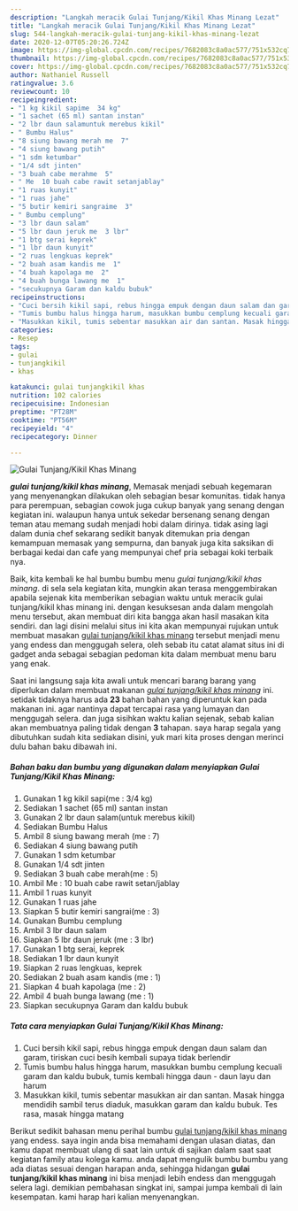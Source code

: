 ```yaml
---
description: "Langkah meracik Gulai Tunjang/Kikil Khas Minang Lezat"
title: "Langkah meracik Gulai Tunjang/Kikil Khas Minang Lezat"
slug: 544-langkah-meracik-gulai-tunjang-kikil-khas-minang-lezat
date: 2020-12-07T05:20:26.724Z
image: https://img-global.cpcdn.com/recipes/7682083c8a0ac577/751x532cq70/gulai-tunjangkikil-khas-minang-foto-resep-utama.jpg
thumbnail: https://img-global.cpcdn.com/recipes/7682083c8a0ac577/751x532cq70/gulai-tunjangkikil-khas-minang-foto-resep-utama.jpg
cover: https://img-global.cpcdn.com/recipes/7682083c8a0ac577/751x532cq70/gulai-tunjangkikil-khas-minang-foto-resep-utama.jpg
author: Nathaniel Russell
ratingvalue: 3.6
reviewcount: 10
recipeingredient:
- "1 kg kikil sapime  34 kg"
- "1 sachet (65 ml) santan instan"
- "2 lbr daun salamuntuk merebus kikil"
- " Bumbu Halus"
- "8 siung bawang merah me  7"
- "4 siung bawang putih"
- "1 sdm ketumbar"
- "1/4 sdt jinten"
- "3 buah cabe merahme  5"
- " Me  10 buah cabe rawit setanjablay"
- "1 ruas kunyit"
- "1 ruas jahe"
- "5 butir kemiri sangraime  3"
- " Bumbu cemplung"
- "3 lbr daun salam"
- "5 lbr daun jeruk me  3 lbr"
- "1 btg serai keprek"
- "1 lbr daun kunyit"
- "2 ruas lengkuas keprek"
- "2 buah asam kandis me  1"
- "4 buah kapolaga me  2"
- "4 buah bunga lawang me  1"
- "secukupnya Garam dan kaldu bubuk"
recipeinstructions:
- "Cuci bersih kikil sapi, rebus hingga empuk dengan daun salam dan garam, tiriskan cuci besih kembali supaya tidak berlendir"
- "Tumis bumbu halus hingga harum, masukkan bumbu cemplung kecuali garam dan kaldu bubuk, tumis kembali hingga daun - daun layu dan harum"
- "Masukkan kikil, tumis sebentar masukkan air dan santan. Masak hingga mendidih sambil terus diaduk, masukkan garam dan kaldu bubuk. Tes rasa, masak hingga matang"
categories:
- Resep
tags:
- gulai
- tunjangkikil
- khas

katakunci: gulai tunjangkikil khas 
nutrition: 102 calories
recipecuisine: Indonesian
preptime: "PT28M"
cooktime: "PT56M"
recipeyield: "4"
recipecategory: Dinner

---
```



![Gulai Tunjang/Kikil Khas Minang](https://img-global.cpcdn.com/recipes/7682083c8a0ac577/751x532cq70/gulai-tunjangkikil-khas-minang-foto-resep-utama.jpg)

<b><i>gulai tunjang/kikil khas minang</i></b>, Memasak menjadi sebuah kegemaran yang menyenangkan dilakukan oleh sebagian besar komunitas. tidak hanya para perempuan, sebagian cowok juga cukup banyak yang senang dengan kegiatan ini. walaupun hanya untuk sekedar bersenang senang dengan teman atau memang sudah menjadi hobi dalam dirinya. tidak asing lagi dalam dunia chef sekarang sedikit banyak ditemukan pria dengan kemampuan memasak yang sempurna, dan banyak juga kita saksikan di berbagai kedai dan cafe yang mempunyai chef pria sebagai koki terbaik nya.



Baik, kita kembali ke hal bumbu bumbu menu <i>gulai tunjang/kikil khas minang</i>. di sela sela kegiatan kita, mungkin akan terasa menggembirakan apabila sejenak kita memberikan sebagian waktu untuk meracik gulai tunjang/kikil khas minang ini. dengan kesuksesan anda dalam mengolah menu tersebut, akan membuat diri kita bangga akan hasil masakan kita sendiri. dan lagi disini melalui situs ini kita akan mempunyai rujukan untuk membuat masakan <u>gulai tunjang/kikil khas minang</u> tersebut menjadi menu yang endess dan menggugah selera, oleh sebab itu catat alamat situs ini di gadget anda sebagai sebagian pedoman kita dalam membuat menu baru yang enak.


Saat ini langsung saja kita awali untuk mencari barang barang yang diperlukan dalam membuat makanan <u><i>gulai tunjang/kikil khas minang</i></u> ini. setidak tidaknya harus ada <b>23</b> bahan bahan yang diperuntuk kan pada makanan ini. agar nantinya dapat tercapai rasa yang lumayan dan menggugah selera. dan juga sisihkan waktu kalian sejenak, sebab kalian akan membuatnya paling tidak dengan <b>3</b> tahapan. saya harap segala yang dibutuhkan sudah kita sediakan disini, yuk mari kita proses dengan merinci dulu bahan baku dibawah ini.

<!--inarticleads1-->

##### Bahan baku dan bumbu yang digunakan dalam menyiapkan Gulai Tunjang/Kikil Khas Minang:

1. Gunakan 1 kg kikil sapi(me : 3/4 kg)
1. Sediakan 1 sachet (65 ml) santan instan
1. Gunakan 2 lbr daun salam(untuk merebus kikil)
1. Sediakan  Bumbu Halus
1. Ambil 8 siung bawang merah (me : 7)
1. Sediakan 4 siung bawang putih
1. Gunakan 1 sdm ketumbar
1. Gunakan 1/4 sdt jinten
1. Sediakan 3 buah cabe merah(me : 5)
1. Ambil  Me : 10 buah cabe rawit setan/jablay
1. Ambil 1 ruas kunyit
1. Gunakan 1 ruas jahe
1. Siapkan 5 butir kemiri sangrai(me : 3)
1. Gunakan  Bumbu cemplung
1. Ambil 3 lbr daun salam
1. Siapkan 5 lbr daun jeruk (me : 3 lbr)
1. Gunakan 1 btg serai, keprek
1. Sediakan 1 lbr daun kunyit
1. Siapkan 2 ruas lengkuas, keprek
1. Sediakan 2 buah asam kandis (me : 1)
1. Siapkan 4 buah kapolaga (me : 2)
1. Ambil 4 buah bunga lawang (me : 1)
1. Siapkan secukupnya Garam dan kaldu bubuk




<!--inarticleads2-->

##### Tata cara menyiapkan Gulai Tunjang/Kikil Khas Minang:

1. Cuci bersih kikil sapi, rebus hingga empuk dengan daun salam dan garam, tiriskan cuci besih kembali supaya tidak berlendir
1. Tumis bumbu halus hingga harum, masukkan bumbu cemplung kecuali garam dan kaldu bubuk, tumis kembali hingga daun - daun layu dan harum
1. Masukkan kikil, tumis sebentar masukkan air dan santan. Masak hingga mendidih sambil terus diaduk, masukkan garam dan kaldu bubuk. Tes rasa, masak hingga matang




Berikut sedikit bahasan menu perihal bumbu <u>gulai tunjang/kikil khas minang</u> yang endess. saya ingin anda bisa memahami dengan ulasan diatas, dan kamu dapat membuat ulang di saat lain untuk di sajikan dalam saat saat kegiatan family atau kolega kamu. anda dapat mengulik bumbu bumbu yang ada diatas sesuai dengan harapan anda, sehingga hidangan <b>gulai tunjang/kikil khas minang</b> ini bisa menjadi lebih endess dan menggugah selera lagi. demikian pembahasan singkat ini, sampai jumpa kembali di lain kesempatan. kami harap hari kalian menyenangkan.
